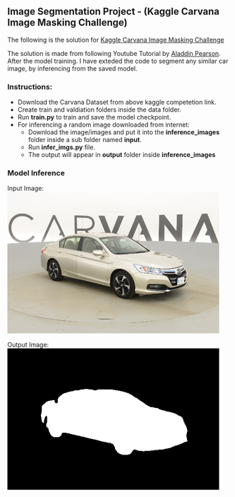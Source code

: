 ## Image Segmentation Project - (Kaggle Carvana Image Masking Challenge)

The following is the solution for [Kaggle Carvana Image Masking Challenge](https://www.kaggle.com/c/carvana-image-masking-challenge)

The solution is made from following Youtube Tutorial by [Aladdin Pearson](https://youtu.be/IHq1t7NxS8k?si=sZ8eAuGpFZeGhiA_). After the model training. I have exteded the code to segment any similar car image, by inferencing from the saved model.

### Instructions:
* Download the Carvana Dataset from above kaggle competetion link.
* Create train and valdiation folders inside the data folder.
* Run **train.py** to train and save the model checkpoint.
* For inferencing a random image downloaded from internet:
    * Download the image/images and put it into the **inference_images** folder inside a sub folder named **input**.
    * Run **infer_imgs.py** file.
    * The output will appear in **output** folder inside **inference_images**

### Model Inference
Input Image:
<img src="imgs/in_trans_0.png" alt="Input car 0"/>

Output Image:
<img src="imgs/out_pred_0.png" alt="Input car 0"/>